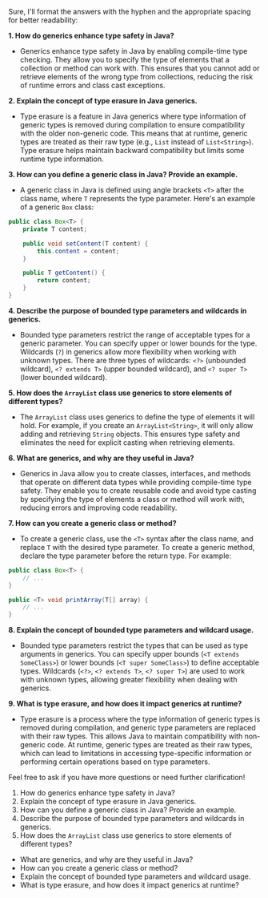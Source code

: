 Sure, I'll format the answers with the hyphen and the appropriate spacing for better readability:

**1. How do generics enhance type safety in Java?**
   - Generics enhance type safety in Java by enabling compile-time type checking. They allow you to specify the type of elements that a collection or method can work with. This ensures that you cannot add or retrieve elements of the wrong type from collections, reducing the risk of runtime errors and class cast exceptions.

**2. Explain the concept of type erasure in Java generics.**
   - Type erasure is a feature in Java generics where type information of generic types is removed during compilation to ensure compatibility with the older non-generic code. This means that at runtime, generic types are treated as their raw type (e.g., `List` instead of `List<String>`). Type erasure helps maintain backward compatibility but limits some runtime type information.

**3. How can you define a generic class in Java? Provide an example.**
   - A generic class in Java is defined using angle brackets `<T>` after the class name, where `T` represents the type parameter. Here's an example of a generic `Box` class:
   ```java
   public class Box<T> {
       private T content;
   
       public void setContent(T content) {
           this.content = content;
       }
   
       public T getContent() {
           return content;
       }
   }
   ```

**4. Describe the purpose of bounded type parameters and wildcards in generics.**
   - Bounded type parameters restrict the range of acceptable types for a generic parameter. You can specify upper or lower bounds for the type. Wildcards (`?`) in generics allow more flexibility when working with unknown types. There are three types of wildcards: `<?>` (unbounded wildcard), `<? extends T>` (upper bounded wildcard), and `<? super T>` (lower bounded wildcard).

**5. How does the `ArrayList` class use generics to store elements of different types?**
   - The `ArrayList` class uses generics to define the type of elements it will hold. For example, if you create an `ArrayList<String>`, it will only allow adding and retrieving `String` objects. This ensures type safety and eliminates the need for explicit casting when retrieving elements.

**6. What are generics, and why are they useful in Java?**
   - Generics in Java allow you to create classes, interfaces, and methods that operate on different data types while providing compile-time type safety. They enable you to create reusable code and avoid type casting by specifying the type of elements a class or method will work with, reducing errors and improving code readability.

**7. How can you create a generic class or method?**
   - To create a generic class, use the `<T>` syntax after the class name, and replace `T` with the desired type parameter. To create a generic method, declare the type parameter before the return type. For example:
   ```java
   public class Box<T> {
       // ...
   }
   
   public <T> void printArray(T[] array) {
       // ...
   }
   ```

**8. Explain the concept of bounded type parameters and wildcard usage.**
   - Bounded type parameters restrict the types that can be used as type arguments in generics. You can specify upper bounds (`<T extends SomeClass>`) or lower bounds (`<T super SomeClass>`) to define acceptable types. Wildcards (`<?>`, `<? extends T>`, `<? super T>`) are used to work with unknown types, allowing greater flexibility when dealing with generics.

**9. What is type erasure, and how does it impact generics at runtime?**
   - Type erasure is a process where the type information of generic types is removed during compilation, and generic type parameters are replaced with their raw types. This allows Java to maintain compatibility with non-generic code. At runtime, generic types are treated as their raw types, which can lead to limitations in accessing type-specific information or performing certain operations based on type parameters.

Feel free to ask if you have more questions or need further clarification!

1. How do generics enhance type safety in Java?
2. Explain the concept of type erasure in Java generics.
3. How can you define a generic class in Java? Provide an example.
4. Describe the purpose of bounded type parameters and wildcards in generics.
5. How does the `ArrayList` class use generics to store elements of different types?

- What are generics, and why are they useful in Java?
- How can you create a generic class or method?
- Explain the concept of bounded type parameters and wildcard usage.
- What is type erasure, and how does it impact generics at runtime?
